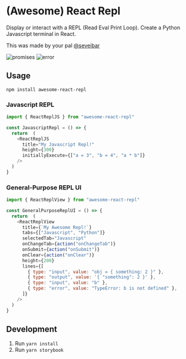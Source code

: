 # (Awesome) React Repl

Display or interact with a REPL (Read Eval Print Loop). Create a Python
Javascript terminal in React.

This was made by your pal [@seveibar](https://twitter.com/seveibar)


![promises](https://user-images.githubusercontent.com/1910070/107008052-50cc7f80-6761-11eb-8ccc-61f79167f24b.png)
![error](https://user-images.githubusercontent.com/1910070/107008157-7194d500-6761-11eb-8816-03111757ccf4.png)

## Usage

`npm install awesome-react-repl`


### Javascript REPL

```javascript
import { ReactReplJS } from "awesome-react-repl"

const JavascriptRepl = () => {
  return  (
    <ReactReplJS
      title="My Javascript Repl!"
      height={300}
      initiallyExecute={["a = 3", "b = 4", "a * b"]}
    />
  )
}
```

### General-Purpose REPL UI

```javascript
import { ReactReplView } from "awesome-react-repl"

const GeneralPurposeReplUI = () => {
  return  (
    <ReactReplView
      title={`My Awesome Repl!`}
      tabs={["Javascript", "Python"]}
      selectedTab="Javascript"
      onChangeTab={action("onChangeTab")}
      onSubmit={action("onSubmit")}
      onClear={action("onClear")}
      height={200}
      lines={[
        { type: "input", value: "obj = { something: 2 }" },
        { type: "output", value: '{ "something": 2 }' },
        { type: "input", value: "b" },
        { type: "error", value: "TypeError: b is not defined" },
      ]}
    />
  )
}
```

## Development

1. Run `yarn install`
2. Run `yarn storybook`
